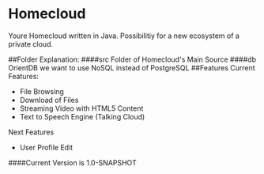# Homecloud

Youre Homecloud written in Java. Possibilitiy for a new ecosystem of a private cloud.

##Folder Explanation:
####src
Folder of Homecloud's Main Source
####db
OrientDB we want to use NoSQL instead of PostgreSQL
##Features
Current Features:
- File Browsing
- Download of Files
- Streaming Video with HTML5 Content
- Text to Speech Engine (Talking Cloud)

Next Features
- User Profile Edit


####Current Version is 1.0-SNAPSHOT

